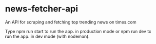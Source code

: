 # news-fetcher-api
An API for scraping and fetching top trending news on times.com

Type npm run start to run the app. in production mode or npm run dev to run the app. in dev mode (with nodemon).
